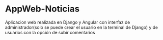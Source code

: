 # AppWeb-Noticias
Aplicacion web realizada en Django y Angular con interfaz de administrador(solo se puede crear el usuario en la terminal de Django) y de usuarios con la opción de subir comentarios
